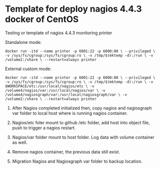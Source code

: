 # Template for deploy nagios 4.4.3 docker of CentOS

Testing or template of nagios 4.4.3 monitoring printer

Standalone mode:

`
docker run -itd --name printer -p 6001:22 -p 6000:80 \
 --privileged \ 
 -v /sys/fs/cgroup:/sys/fs/cgroup:ro \
 -v /tmp/$(mktemp -d):/run \
 -v /volume2:/share \
 --restart=always printer
 `

External custom mode:

`
docker run -itd --name printer -p 6001:22 -p 6000:80 \
 --privileged \
 -v /sys/fs/cgroup:/sys/fs/cgroup:ro \
 -v /tmp/$(mktemp -d):/run \
 -v $WORKSPACE/etc:/usr/local/nagios/etc \
 -v /volume4/nagios/var:/usr/local/nagios/var \
 -v /volume4/nagiosgraph/var:/usr/local/nagiosgraph/var \
 -v /volume2:/share \
 --restart=always printer
`

1. After Nagios completed initialized then, copy nagios and nagiosgraph var folder to local host where is running nagios container.

2. Nagios/etc foler mount to github /etc folder, add host into object file, push to trigger a nagios restart.

3. Nagios/var folder mount to host folder. Log data with volume container as well.

4. Remove nagios container, the previous data still exist.

5. Migration Nagios and Nagiosgraph var folder to backup location.

